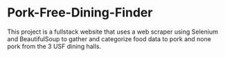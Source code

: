 # Pork-Free-Dining-Finder
 This project is a fullstack website that uses a web scraper using Selenium and BeautifulSoup to gather and categorize food data to pork and none pork from the 3 USF dining halls.

